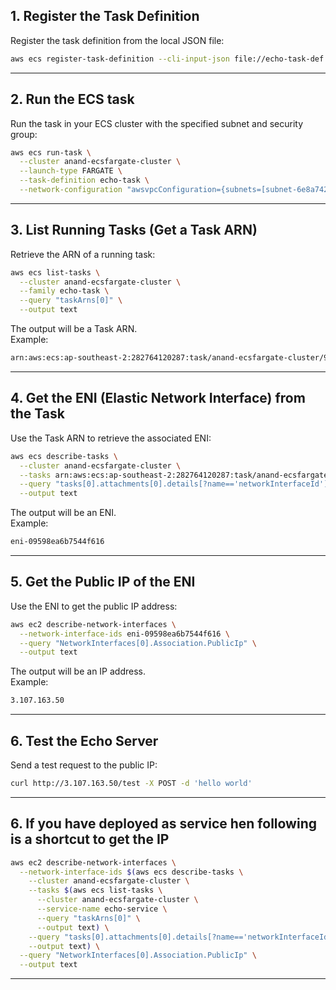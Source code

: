 ## 1. Register the Task Definition
Register the task definition from the local JSON file:

```bash
aws ecs register-task-definition --cli-input-json file://echo-task-def.json
```

---

## 2. Run the ECS task
Run the task in your ECS cluster with the specified subnet and security group:

```bash
aws ecs run-task \
  --cluster anand-ecsfargate-cluster \
  --launch-type FARGATE \
  --task-definition echo-task \
  --network-configuration "awsvpcConfiguration={subnets=[subnet-6e8a7426],securityGroups=[sg-0c1eb3866fe4eb82f],assignPublicIp=ENABLED}"
```

---

## 3. List Running Tasks (Get a Task ARN)
Retrieve the ARN of a running task:

```bash
aws ecs list-tasks \
  --cluster anand-ecsfargate-cluster \
  --family echo-task \
  --query "taskArns[0]" \
  --output text
```

The output will be a Task ARN.  
Example:
```bash
arn:aws:ecs:ap-southeast-2:282764120287:task/anand-ecsfargate-cluster/9cebf3adfd764138897825c3a9b88d07
```

---

## 4. Get the ENI (Elastic Network Interface) from the Task
Use the Task ARN to retrieve the associated ENI:

```bash
aws ecs describe-tasks \
  --cluster anand-ecsfargate-cluster \
  --tasks arn:aws:ecs:ap-southeast-2:282764120287:task/anand-ecsfargate-cluster/9cebf3adfd764138897825c3a9b88d07 \
  --query "tasks[0].attachments[0].details[?name=='networkInterfaceId'].value" \
  --output text
```

The output will be an ENI.  
Example:
```bash
eni-09598ea6b7544f616
```

---

## 5. Get the Public IP of the ENI
Use the ENI to get the public IP address:

```bash
aws ec2 describe-network-interfaces \
  --network-interface-ids eni-09598ea6b7544f616 \
  --query "NetworkInterfaces[0].Association.PublicIp" \
  --output text
```

The output will be an IP address.  
Example:
```bash
3.107.163.50
```

---

## 6. Test the Echo Server
Send a test request to the public IP:

```bash
curl http://3.107.163.50/test -X POST -d 'hello world'
```
---

## 6. If you have deployed as service hen following is a shortcut to get the IP

```bash
aws ec2 describe-network-interfaces \
  --network-interface-ids $(aws ecs describe-tasks \
    --cluster anand-ecsfargate-cluster \
    --tasks $(aws ecs list-tasks \
      --cluster anand-ecsfargate-cluster \
      --service-name echo-service \
      --query "taskArns[0]" \
      --output text) \
    --query "tasks[0].attachments[0].details[?name=='networkInterfaceId'].value" \
    --output text) \
  --query "NetworkInterfaces[0].Association.PublicIp" \
  --output text
```
---